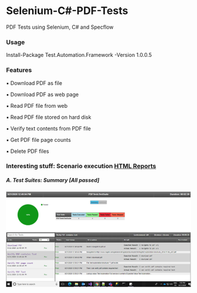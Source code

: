 # Selenium-C#-PDF-Tests
PDF Tests using Selenium, C# and Specflow

### Usage
Install-Package Test.Automation.Framework -Version 1.0.0.5

### Features
  ▪ Download PDF as file
 
  ▪ Download PDF as web page
 
  ▪ Read PDF file from web
 
  ▪ Read PDF file stored on hard disk
 
  ▪ Verify text contents from PDF file
 
  ▪ Get PDF file page counts
 
  ▪ Delete PDF files

### Interesting stuff: Scenario execution [HTML Reports](https://github.com/SandeepDhamale19/Selenium-PDF-Tests/tree/master/TestAutomation.PDFTests/Results)
##### A. Test Suites: Summary [All passed]
 <kbd>![](TestAutomation.PDFTests/Results/ExecutionReport_PDF_Pass_Summary.PNG)</kbd>
 <!--<img src="TestAutomation.UITests/Results/ExecutionReport_Pass_Summary.PNG"  width="1000" height="600">-->

 

